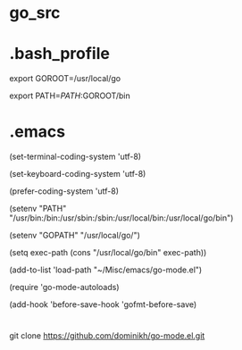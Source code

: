 # go_src

# .bash_profile
export GOROOT=/usr/local/go

export PATH=$PATH:$GOROOT/bin

# .emacs
(set-terminal-coding-system 'utf-8)

(set-keyboard-coding-system 'utf-8)

(prefer-coding-system 'utf-8)

(setenv "PATH" "/usr/bin:/bin:/usr/sbin:/sbin:/usr/local/bin:/usr/local/go/bin")

(setenv "GOPATH" "/usr/local/go/")

(setq exec-path (cons "/usr/local/go/bin" exec-path))

(add-to-list 'load-path "~/Misc/emacs/go-mode.el")

(require 'go-mode-autoloads)

(add-hook 'before-save-hook 'gofmt-before-save)




# 
git clone https://github.com/dominikh/go-mode.el.git
